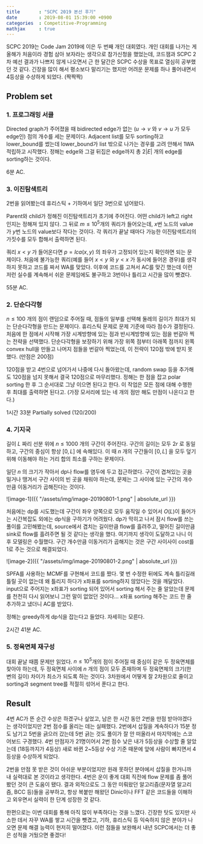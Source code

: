 ```yaml
---
title		: "SCPC 2019 본선 후기"
date		: 2019-08-01 15:39:00 +0900
categories	: Competitive-Programming
mathjax		: true
---
```


<script type="text/javascript" async
  src="https://cdn.mathjax.org/mathjax/latest/MathJax.js?config=TeX-MML-AM_CHTML">
</script>

SCPC 2019는 Code Jam 2019에 이은 두 번째 개인 대회였다. 개인 대회를 나가는 게 올해가 처음이라 경험 삼아 보자라는 생각으로 참가신청을 했었는데, 코드잼과 SCPC 2차 예선 결과가 나쁘지 않게 나오면서 근 한 달간은 SCPC 수상을 목표로 열심히 공부했던 것 같다. 긴장을 많이 해서 평소보다 말리기는 했지만 어려운 문제를 하나 풀어내면서 4등상을 수상하게 되었다. (짝짝짝)

## Problem set

### 1. 프로그래밍 서클

Directed graph가 주어졌을 때 bidirected edge가 없는 ($u\rightarrow v$ 와 $v \rightarrow u$ 가 모두 edge인) 점의 개수를 세는 문제이다. Adjacent list를 모두 sorting하고 lower_bound를 썼는데 lower_bound가 list 밖으로 나가는 경우를 고려 안해서 1WA 적립하고 시작했다. 정해는 edge와 그걸 뒤집은 edge까지 총 $2|E|$ 개의 edge를 sorting하는 것이다.

6분 AC.

### 3. 이진탐색트리

2번을 읽어봤는데 휴리스틱 + 기하여서 일단 3번으로 넘어왔다.

Parent와 child가 정해진 이진탐색트리가 초기에 주어진다. 어떤 child가 left고 right인지는 정해져 있지 않다. 그 뒤로 $m\leq10^5$개의 쿼리가 들어오는데, $x$번 노드의 value가 $y$번 노드의 value보다 작다는 것이다. 각 쿼리가 끝날 때마다 가능한 이진탐색트리의 가짓수를 모두 합해서 출력하면 된다.

쿼리 $x<y$ 가 들어온다면 $p=lca(x, y)$ 의 좌우가 고정되어 있는지 확인하면 되는 문제이다. 처음에 불가능한 쿼리(예를 들어 $x<y$ 와 $y<x$ 가 동시에 들어온 경우)를 생각하지 못하고 코드를 짜서 WA를 맞았다. 이후에 코드를 고쳐서 AC를 맞긴 했는데 이런 저런 실수를 계속해서 쉬운 문제임에도 불구하고 3번이나 틀리고 시간을 많이 뺏겼다.

55분 AC.

### 2. 단순다각형

$n\leq100$ 개의 점이 랜덤으로 주어질 때, 점들의 일부를 선택해 둘레의 길이가 최대가 되는 단순다각형을 만드는 문제이다. 휴리스틱 문제로 문제 기준에 따라 점수가 결정된다. 처음에 한 점에서 시작해 가장 시계방향에 있는 점과 반시계방향에 있는 점을 번갈아 찍는 전략을 선택했다. 단순다각형을 보장하기 위해 가장 위쪽 점부터 아래쪽 점까지 왼쪽 convex hull을 만들고 나머지 점들을 번갈아 찍었는데, 이 전략이 120점 밖에 받지 못했다. (만점은 200점)

120점을 받고 4번으로 넘어가서 나중에 다시 돌아왔는데, random swap 등을 추가해도 120점을 넘지 못해서 결국 120점으로 마무리했다. 정해는 한 점을 잡고 polar sorting 한 후 그 순서대로 그냥 이으면 된다고 한다. 이 작업은 모든 점에 대해 수행한 후 최대를 출력하면 된다고. (가장 모서리에 있는 네 개의 점만 해도 만점이 나온다고 한다.)

1시간 33분 Partially solved (120/200)

### 4. 기지국

길이 $L$ 짜리 선분 위에 $n \leq 1000$ 개의 구간이 주어진다. 구간의 길이는 모두 $2r$ 로 동일하고, 구간의 중심이 항상 $[0,L]$ 에 속해있다. 이 때 $n$ 개의 구간들이 $[0,L]$ 을 모두 덮기 위해 이동해야 하는 거리 합의 최소를 구하는 문제이다.

일단 $n$ 의 크기가 작아서 dp나 flow를 염두에 두고 접근하였다. 구간이 겹쳐있는 곳을 밀거나 땡겨서 구간 사이의 빈 곳을 채워야 하는데, 문제는 그 사이에 있는 구간의 개수만큼 이동거리가 곱해진다는 것이다.

![image-1]({{ "/assets/img/image-20190801-1.png" | absolute_url }})

처음에는 dp를 시도했는데 구간이 좌우 양쪽으로 모두 움직일 수 있어서 $O(L)$이 들어가는 시간복잡도 외에는 dp식을 구하기가 어려웠다. dp가 막히고 나서 잠시 flow를 쓰는 풀이를 고민해봤는데, source에서 겹치는 길이만큼 flow를 흘려주고, 떨어진 길이만큼 sink로 flow를 흘려주면 될 것 같다는 생각을 했다. 여기까지 생각이 도달하고 나니 이후 모델링은 수월했다. 구간 개수만큼 이동거리가 곱해지는 것은 구간 사이사이 cost를 1로 주는 것으로 해결되었다.

![image-2]({{ "/assets/img/image-20190801-2.png" | absolute_url }})

SPFA를 사용하는 MCMF를 구현해서 코드를 짰다. 몇 번 수정한 뒤에도 계속 틀리길래 틀릴 곳이 없는데 왜 틀리지 하다가 x좌표를 sorting하지 않았다는 것을 깨달았다. input으로 주어지는 x좌표가 sorting 되어 있어서 sorting 해서 주는 줄 알았는데 문제를 천천히 다시 읽어보니 그런 말이 없었던 것이다... x좌표 sorting 해주는 코드 한 줄 추가하고 냈더니 AC를 받았다.

정해는 greedy하게 dp식을 잡는다고 들었다. 자세히는 모른다.

2시간 41분 AC.

### 5. 정육면체 재구성

대회 끝날 때쯤 문제만 읽었다. $n \leq 10^5$개의 점이 주어질 때 중심이 같은 두 정육면체를 찾아야 하는데, 두 정육면체 사이에 $n$ 개의 점이 모두 존재하며 두 정육면체의 크기(한 변의 길이) 차이가 최소가 되도록 하는 것이다. 3차원에서 어떻게 잘 2차원으로 줄이고 sorting과 segment tree를 적절히 섞어서 푼다고 한다.



## Result

4번 AC가 뜬 순간 수상은 하겠구나 싶었고, 남은 한 시간 동안 2번을 만점 받아야겠다는 생각이었지만 2번 점수를 올리는 데는 실패했다. 2번에서 삽질을 계속하다가 15분 정도 남기고 5번을 긁으러 갔는데 5번 긁는 것도 풀이가 잘 안 떠올라서 마지막에는 스코어보드 구경했다. 4번 만점자가 21명이어서 2번 점수 낮은 내가 5등상을 수상할 줄 알았는데 (18등까지가 4등상)  새로 바뀐 2~5등상 수상 기준 때문에 앞에 사람이 빠지면서 4등상을 수상하게 되었다.

2번을 만점 못 받은 것이 아쉬운 부분이었지만 원래 못하던 분야에서 삽질을 한거니까 내 실력대로 본 것이라고 생각한다. 4번은 운이 좋게 대회 직전에 flow 문제를 좀 풀어봤던 것이 큰 도움이 됐다. 결과 외적으로도 그 동안 미뤄왔던 알고리즘(문자열 알고리즘, BCC 등)들을 공부하고, 항상 복붙만 해왔던 Dinic이나 FFT 같은 코드들을 이해하고 외우면서 실력이 한 단계 성장한 것 같다.

한편으로는 이번 대회를 통해 아직 많이 부족하다는 것을 느꼈다. 긴장한 탓도 있지만 사소한 데서 자꾸 WA를 쌓고 시간을 뺏겼고, 기하, 휴리스틱 등 익숙하지 않은 분야가 나오면 문제 해결 능력이 현저히 떨어졌다. 이런 점들을 보완해서 내년 SCPC에서는 더 좋은 성적을 거뒀으면 좋겠다!
